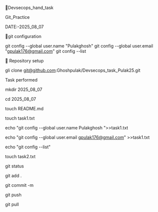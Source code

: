 🔗Devsecops_hand_task


Git_Practice

DATE:-2025_08_07



🔧git configuration


git config --global user.name "Pulakghosh"
git config --global user.email "gpulak176@gmail.com"
git config --list


📁 Repository setup


gli clone  git@github.com:Ghoshpulak/Devsecops_task_Pulak25.git


Task performed



mkdir 2025_08_07

cd 2025_08_07

touch README.md

touch task1.txt

echo "git config --global user.name Pulakghosh ">>task1.txt

echo "git config --global user.email gpulak176@gmail.com" >>task1.txt

echo "git config --list"

touch task2.txt

git status


 git add .


 git commit -m

 git push


 git pull

 
